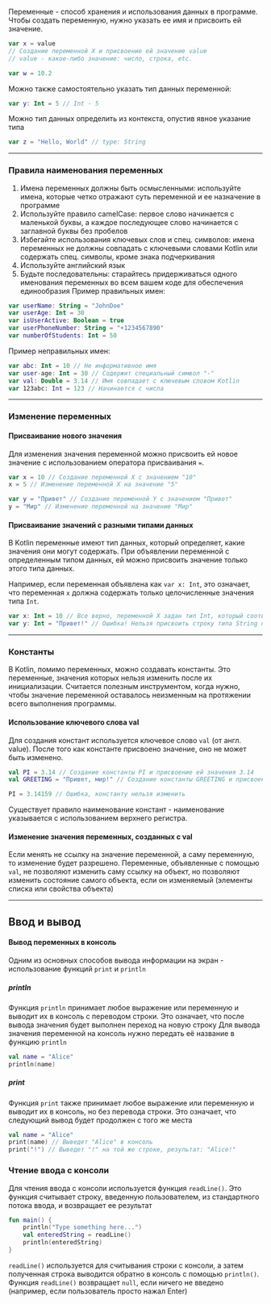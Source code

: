 Переменные - способ хранения и использования данных в программе. Чтобы создать переменную, нужно указать ее имя и присвоить ей значение.
```kotlin
var x = value
// Создание переменной X и присвоение ей значение value
// value - какое-либо значение: число, строка, etc.

var w = 10.2
```
Можно также самостоятельно указать тип данных переменной:
```kotlin
var y: Int = 5 // Int - 5
```
Можно тип данных определить из контекста, опустив явное указание типа
```kotlin
var z = "Hello, World" // type: String
```
___
### Правила наименования переменных
1. Имена переменных должны быть осмысленными: используйте имена, которые четко отражают суть переменной и ее назначение в программе
2. Используйте правило camelCase: первое слово начинается с маленькой буквы, а каждое последующее слово начинается с заглавной буквы без пробелов
3. Избегайте использования ключевых слов и спец. символов: имена переменных не должны совпадать с ключевыми словами Kotlin или содержать спец. символы, кроме знака подчеркивания
4. Используйте английский язык
5. Будьте последовательны: старайтесь придерживаться одного именования переменных во всем вашем коде для обеспечения единообразия
Пример правильных имен:
```kotlin
var userName: String = "JohnDoe" 
var userAge: Int = 30 
var isUserActive: Boolean = true 
var userPhoneNumber: String = "+1234567890" 
var numberOfStudents: Int = 50
```
Пример неправильных имен:
```kotlin
var abc: Int = 10 // Не информативное имя 
var user-age: Int = 30 // Содержит специальный символ "-" 
var val: Double = 3.14 // Имя совпадает с ключевым словом Kotlin 
var 123abc: Int = 123 // Начинается с числа
```
___
### Изменение переменных
#### Присваивание нового значения
Для изменения значения переменной можно присвоить ей новое значение с использованием оператора присваивания `=`.
```kotlin
var x = 10 // Создание переменной Х с значением "10"
x = 5 // Изменение переменной Х на значение "5"

var y = "Привет" // Создание переменной Y с значением "Привет"
y = "Мир" // Изменение переменной на значение "Мир"
```
#### Присваивание значений с разными типами данных
В Kotlin переменные имеют тип данных, который определяет, какие значения они могут содержать. При объявлении переменной с определенным типом данных, ей можно присвоить значение только этого типа данных.

Например, если переменная объявлена как `var x: Int`, это означает, что переменная `x` должна содержать только целочисленные значения типа `Int`.
```kotlin
var x: Int = 10 // Все верно, переменной X задан тип Int, который соответствует числу 10
var y: Int = "Привет!" // Ошибка! Нельзя присвоить строку типа String переменной типа Int
```
____
### Константы
В Kotlin, помимо переменных, можно создавать константы. Это переменные, значения которых нельзя изменить после их инициализации. Считается полезным инструментом, когда нужно, чтобы значение переменной оставалось неизменным на протяжении всего выполнения программы.
#### Использование ключевого слова val
Для создания констант используется ключевое слово `val` (от англ. value). После того как константе присвоено значение, оно не может быть изменено.
```kotlin
val PI = 3.14 // Создание константы PI и присвоение ей значения 3.14
val GREETING = "Привет, мир!" // Создание константы GREETING и присвоение ей значения "Привет, мир!"

PI = 3.14159 // Ошибка, константу нельзя изменить
```
Существует правило наименование констант - наименование указывается с использованием верхнего регистра.
#### Изменение значения переменных, созданных с val
Если менять не ссылку на значение переменной, а саму переменную, то изменение будет разрешено. Переменные, объявленные с помощью `val`, не позволяют изменить саму ссылку на объект, но позволяют изменить состояние самого объекта, если он изменяемый (элементы списка или свойства объекта)
___
## Ввод и вывод
#### Вывод переменных в консоль
Одним из основных способов вывода информации на экран - использование функций `print` и `println`
##### println
Функция `println` принимает любое выражение или переменную и выводит их в консоль с переводом строки. Это означает, что после вывода значения будет выполнен переход на новую строку
Для вывода значения переменной на консоль нужно передать её название в функцию `println`
```kotlin
val name = "Alice"
println(name)
```
##### print
Функция `print` также принимает любое выражение или переменную и выводит их в консоль, но без перевода строки. Это означает, что следующий вывод будет продолжен с того же места
```kotlin
val name = "Alice"
print(name) // Выведет "Alice" в консоль
print("!") // Выведет "!" на той же строке, результат: "Alice!"
```
### Чтение ввода с консоли
Для чтения ввода с консоли используется функция `readLine()`. Это функция считывает строку, введенную пользователем, из стандартного потока ввода, и возвращает ее результат
```kotlin
fun main() {
	println("Type something here...")
	val enteredString = readLine()
	println(enteredString)
}
```
`readLine()` используется для считывания строки с консоли, а затем полученная строка выводится обратно в консоль с помощью `println()`. Функция `readLine()` возвращает `null`, если ничего не введено (например, если пользователь просто нажал Enter)

